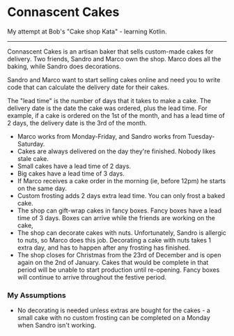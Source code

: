 # Connascent Cakes

My attempt at Bob's "Cake shop Kata" - learning Kotlin.

---

Connascent Cakes is an artisan baker that sells custom-made cakes for delivery. Two friends, Sandro and Marco own the shop. Marco does all the baking, while Sandro does decorations.

Sandro and Marco want to start selling cakes online and need you to write code that can calculate the delivery date for their cakes.

The "lead time" is the number of days that it takes to make a cake. The delivery date is the date the cake was ordered, plus the lead time. For example, if a cake is ordered on the 1st of the month, and has a lead time of 2 days, the delivery date is the 3rd of the month.

* Marco works from Monday-Friday, and Sandro works from Tuesday-Saturday.
* Cakes are always delivered on the day they're finished. Nobody likes stale cake.
* Small cakes have a lead time of 2 days.
* Big cakes have a lead time of 3 days.
* If Marco receives a cake order in the morning (ie, before 12pm) he starts on the same day.
* Custom frosting adds 2 days extra lead time. You can only frost a baked cake.
* The shop can gift-wrap cakes in fancy boxes. Fancy boxes have a lead time of 3 days. Boxes can arrive while the friends are working on the cake,
* The shop can decorate cakes with nuts. Unfortunately, Sandro is allergic to nuts, so Marco does this job. Decorating a cake with nuts takes 1 extra day, and has to happen after any frosting has finished.
* The shop closes for Christmas from the 23rd of December and is open again on the 2nd of January. Cakes that would be complete in that period will be unable to start production until re-opening. Fancy boxes will continue to arrive throughout the festive period.

### My Assumptions

* No decorating is needed unless extras are bought for the cakes - a small cake with no custom frosting can be completed on a Monday when Sandro isn't working.
